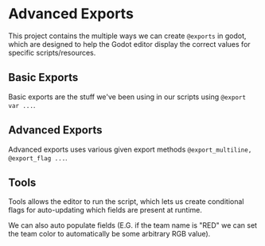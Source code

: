 # Advanced Exports

This project contains the multiple ways we can create `@exports` in godot, which are designed to help the Godot editor display the correct values for specific scripts/resources.

## Basic Exports

Basic exports are the stuff we've been using in our scripts using `@export var ...`.

## Advanced Exports

Advanced exports uses various given export methods `@export_multiline, @export_flag ...`.

## Tools

Tools allows the editor to run the script, which lets us create conditional flags for auto-updating which fields are present at runtime.

We can also auto populate fields (E.G. if the team name is "RED" we can set the team color to automatically be some arbitrary RGB value).
